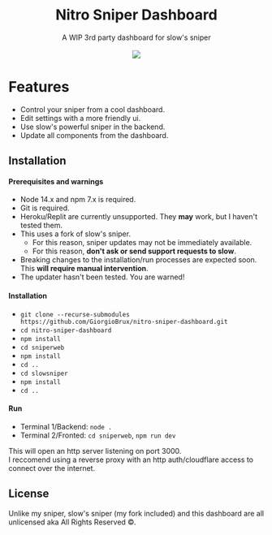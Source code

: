 <h1 align="center">Nitro Sniper Dashboard</h1>

<p align="center">
   A WIP 3rd party dashboard for slow's sniper<br> <br>
   <img src="https://cdn.upload.systems/uploads/8VkrAGGN.png" />
</p>

# Features

- Control your sniper from a cool dashboard.
- Edit settings with a more friendly ui.
- Use slow's powerful sniper in the backend.
- Update all components from the dashboard.

## Installation

#### Prerequisites and warnings
- Node 14.x and npm 7.x is required.
- Git is required.
- Heroku/Replit are currently unsupported. They **may** work, but I haven't tested them.
- This uses a fork of slow's sniper.
  - For this reason, sniper updates may not be immediately available.
  - For this reason, **don't ask or send support requests to slow**.
- Breaking changes to the installation/run processes are expected soon. This **will require manual intervention**.
- The updater hasn't been tested. You are warned!

#### Installation
- `git clone --recurse-submodules https://github.com/GiorgioBrux/nitro-sniper-dashboard.git`
- `cd nitro-sniper-dashboard`
- `npm install`
- `cd sniperweb`
- `npm install`
- `cd ..`
- `cd slowsniper`
- `npm install`
- `cd ..`

#### Run
- Terminal 1/Backend: `node .`
- Terminal 2/Fronted: `cd sniperweb`, `npm run dev`

This will open an http server listening on port 3000. <br>
I reccomend using a reverse proxy with an http auth/cloudflare access to connect over the internet.

## License
Unlike my sniper, slow's sniper (my fork included) and this dashboard are all unlicensed aka All Rights Reserved ©. <br>
